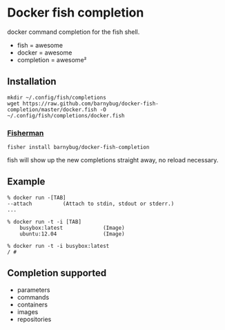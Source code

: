 Docker fish completion
======================
docker command completion for the fish shell.

- fish = awesome
- docker = awesome
- completion = awesome²

Installation
------------
    mkdir ~/.config/fish/completions
    wget https://raw.github.com/barnybug/docker-fish-completion/master/docker.fish -O ~/.config/fish/completions/docker.fish

### [Fisherman](https://github.com/fisherman/fisherman)

    fisher install barnybug/docker-fish-completion

fish will show up the new completions straight away, no reload necessary.
    
Example
-------
    % docker run -[TAB]
    --attach          (Attach to stdin, stdout or stderr.)
    ...

    % docker run -t -i [TAB]
        busybox:latest             (Image)
        ubuntu:12.04               (Image)

    % docker run -t -i busybox:latest
    / #

Completion supported
--------------------
- parameters
- commands
- containers
- images
- repositories

